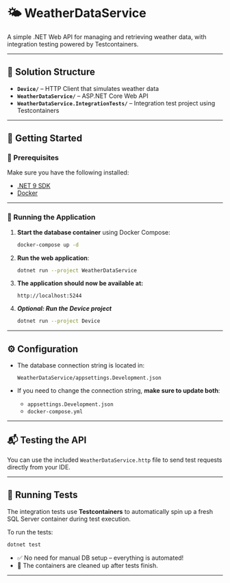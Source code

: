 # 🌤️ WeatherDataService

A simple .NET Web API for managing and retrieving weather data, with integration testing powered by Testcontainers.

---

## 🧱 Solution Structure

* **`Device/`** – HTTP Client that simulates weather data
* **`WeatherDataService/`** – ASP.NET Core Web API
* **`WeatherDataService.IntegrationTests/`** – Integration test project using Testcontainers

---

## 🚀 Getting Started

### 🔧 Prerequisites

Make sure you have the following installed:

* [.NET 9 SDK](https://dotnet.microsoft.com/en-us/download/visual-studio-sdks)
* [Docker](https://www.docker.com/)

---

### 🐳 Running the Application

1. **Start the database container** using Docker Compose:

   ```bash
   docker-compose up -d
   ```

2. **Run the web application**:

   ```bash
   dotnet run --project WeatherDataService

3. **The application should now be available at:**

   ```
   http://localhost:5244
   ```

4. _**Optional: Run the Device project**_
   ```bash
   dotnet run --project Device
---

## ⚙️ Configuration

* The database connection string is located in:

  ```
  WeatherDataService/appsettings.Development.json
  ```

* If you need to change the connection string, **make sure to update both**:

  * `appsettings.Development.json`
  * `docker-compose.yml`

---

## 📬 Testing the API

You can use the included `WeatherDataService.http` file to send test requests directly from your IDE.

---

## 🧪 Running Tests

The integration tests use **Testcontainers** to automatically spin up a fresh SQL Server container during test execution.

To run the tests:

```bash
dotnet test
```

* ✅ No need for manual DB setup – everything is automated!
* 🧹 The containers are cleaned up after tests finish.

---